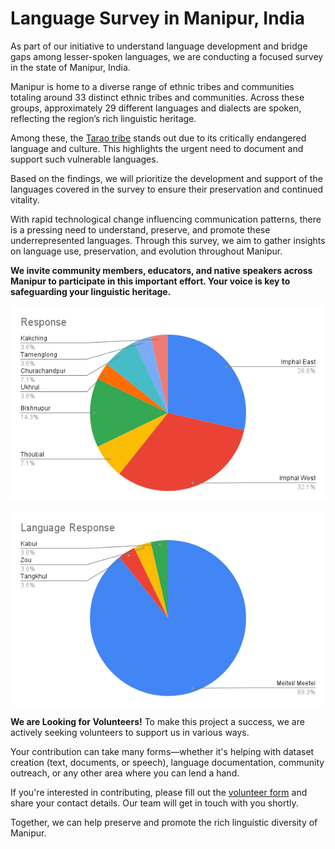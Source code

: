 # Language Survey in Manipur, India

As part of our initiative to understand language development and bridge gaps among lesser-spoken languages, we are conducting a focused survey in the state of Manipur, India.

Manipur is home to a diverse range of ethnic tribes and communities totaling around 33 distinct ethnic tribes and communities. Across these groups, approximately 29 different languages and dialects are spoken, reflecting the region’s rich linguistic heritage.

Among these, the [Tarao tribe](https://www.youtube.com/watch?v=7yfHHhoyaEo) stands out due to its critically endangered language and culture. This highlights the urgent need to document and support such vulnerable languages.

Based on the findings, we will prioritize the development and support of the languages covered in the survey to ensure their preservation and continued vitality.

With rapid technological change influencing communication patterns, there is a pressing need to understand, preserve, and promote these underrepresented languages. Through this survey, we aim to gather insights on language use, preservation, and evolution throughout Manipur.

**We invite community members, educators, and native speakers across Manipur to participate in this important effort. Your voice is key to safeguarding your linguistic heritage.**

![Location](assests/Loc_Response.png?raw=true)


![Language](assests/Language_Response.png?raw=true)


**We are Looking for Volunteers!**
To make this project a success, we are actively seeking volunteers to support us in various ways. 

Your contribution can take many forms—whether it's helping with dataset creation (text, documents, or speech), language documentation, community outreach, or any other area where you can lend a hand.

If you're interested in contributing, please fill out the [volunteer form](https://forms.gle/sA2psTNiYFomPa7Z8) and share your contact details. Our team will get in touch with you shortly.

Together, we can help preserve and promote the rich linguistic diversity of Manipur.
